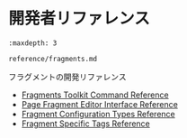 # 開発者リファレンス

```{toctree}
:maxdepth: 3

reference/fragments.md
```

フラグメントの開発リファレンス

* [Fragments Toolkit Command Reference](./reference/fragments/fragments-toolkit-command-reference.md)
* [Page Fragment Editor Interface Reference](./reference/fragments/page-fragment-editor-interface-reference.md)
* [Fragment Configuration Types Reference](./reference/fragments/fragment-configuration-types-reference.md)
* [Fragment Specific Tags Reference](./reference/fragments/fragment-specific-tags-reference.md)
